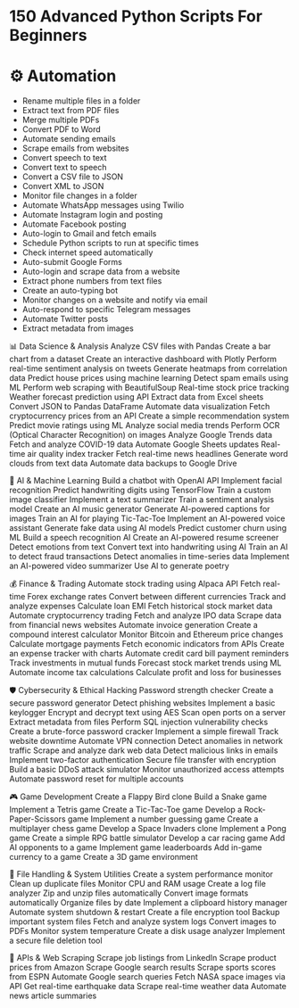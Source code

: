 # 150 Advanced Python Scripts For Beginners

# ⚙️ Automation
- Rename multiple files in a folder
- Extract text from PDF files
- Merge multiple PDFs
- Convert PDF to Word
- Automate sending emails
- Scrape emails from websites
- Convert speech to text
- Convert text to speech
- Convert a CSV file to JSON
- Convert XML to JSON
- Monitor file changes in a folder
- Automate WhatsApp messages using Twilio
- Automate Instagram login and posting
- Automate Facebook posting
- Auto-login to Gmail and fetch emails
- Schedule Python scripts to run at specific times
- Check internet speed automatically
- Auto-submit Google Forms
- Auto-login and scrape data from a website
- Extract phone numbers from text files
- Create an auto-typing bot
- Monitor changes on a website and notify via email
- Auto-respond to specific Telegram messages
- Automate Twitter posts
- Extract metadata from images

📊 Data Science & Analysis
Analyze CSV files with Pandas
Create a bar chart from a dataset
Create an interactive dashboard with Plotly
Perform real-time sentiment analysis on tweets
Generate heatmaps from correlation data
Predict house prices using machine learning
Detect spam emails using ML
Perform web scraping with BeautifulSoup
Real-time stock price tracking
Weather forecast prediction using API
Extract data from Excel sheets
Convert JSON to Pandas DataFrame
Automate data visualization
Fetch cryptocurrency prices from an API
Create a simple recommendation system
Predict movie ratings using ML
Analyze social media trends
Perform OCR (Optical Character Recognition) on images
Analyze Google Trends data
Fetch and analyze COVID-19 data
Automate Google Sheets updates
Real-time air quality index tracker
Fetch real-time news headlines
Generate word clouds from text data
Automate data backups to Google Drive

🤖 AI & Machine Learning
Build a chatbot with OpenAI API
Implement facial recognition
Predict handwriting digits using TensorFlow
Train a custom image classifier
Implement a text summarizer
Train a sentiment analysis model
Create an AI music generator
Generate AI-powered captions for images
Train an AI for playing Tic-Tac-Toe
Implement an AI-powered voice assistant
Generate fake data using AI models
Predict customer churn using ML
Build a speech recognition AI
Create an AI-powered resume screener
Detect emotions from text
Convert text into handwriting using AI
Train an AI to detect fraud transactions
Detect anomalies in time-series data
Implement an AI-powered video summarizer
Use AI to generate poetry

💰 Finance & Trading
Automate stock trading using Alpaca API
Fetch real-time Forex exchange rates
Convert between different currencies
Track and analyze expenses
Calculate loan EMI
Fetch historical stock market data
Automate cryptocurrency trading
Fetch and analyze IPO data
Scrape data from financial news websites
Automate invoice generation
Create a compound interest calculator
Monitor Bitcoin and Ethereum price changes
Calculate mortgage payments
Fetch economic indicators from APIs
Create an expense tracker with charts
Automate credit card bill payment reminders
Track investments in mutual funds
Forecast stock market trends using ML
Automate income tax calculations
Calculate profit and loss for businesses

🛡️ Cybersecurity & Ethical Hacking
Password strength checker
Create a secure password generator
Detect phishing websites
Implement a basic keylogger
Encrypt and decrypt text using AES
Scan open ports on a server
Extract metadata from files
Perform SQL injection vulnerability checks
Create a brute-force password cracker
Implement a simple firewall
Track website downtime
Automate VPN connection
Detect anomalies in network traffic
Scrape and analyze dark web data
Detect malicious links in emails
Implement two-factor authentication
Secure file transfer with encryption
Build a basic DDoS attack simulator
Monitor unauthorized access attempts
Automate password reset for multiple accounts

🎮 Game Development
Create a Flappy Bird clone
Build a Snake game
Implement a Tetris game
Create a Tic-Tac-Toe game
Develop a Rock-Paper-Scissors game
Implement a number guessing game
Create a multiplayer chess game
Develop a Space Invaders clone
Implement a Pong game
Create a simple RPG battle simulator
Develop a car racing game
Add AI opponents to a game
Implement game leaderboards
Add in-game currency to a game
Create a 3D game environment

📂 File Handling & System Utilities
Create a system performance monitor
Clean up duplicate files
Monitor CPU and RAM usage
Create a log file analyzer
Zip and unzip files automatically
Convert image formats automatically
Organize files by date
Implement a clipboard history manager
Automate system shutdown & restart
Create a file encryption tool
Backup important system files
Fetch and analyze system logs
Convert images to PDFs
Monitor system temperature
Create a disk usage analyzer
Implement a secure file deletion tool

🔗 APIs & Web Scraping
Scrape job listings from LinkedIn
Scrape product prices from Amazon
Scrape Google search results
Scrape sports scores from ESPN
Automate Google search queries
Fetch NASA space images via API
Get real-time earthquake data
Scrape real-time weather data
Automate news article summaries
